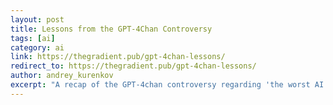 ```yaml
---
layout: post
title: Lessons from the GPT-4Chan Controversy
tags: [ai]
category: ai
link: https://thegradient.pub/gpt-4chan-lessons/
redirect_to: https://thegradient.pub/gpt-4chan-lessons/
author: andrey_kurenkov
excerpt: "A recap of the GPT-4chan controversy regarding 'the worst AI ever'"
---
```


